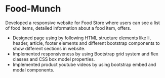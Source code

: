 # Food-Munch

Developed a responsive website for Food Store where users can see a list of food items, detailed information about a food item, offers.

* Designed page using by following HTML structure elements like li, header, article, footer elements and different bootstrap components to show different sections in website.
* Implemented responsiveness by using Bootstrap grid system and flex classes and CSS box model properties.
* Implemented product youtube videos by using bootstrap embed and modal components.

